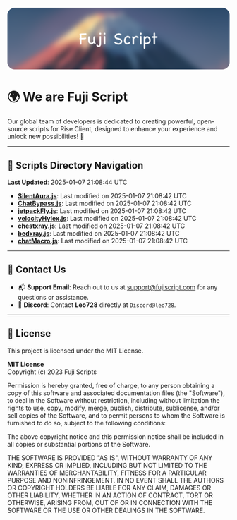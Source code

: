 ![Banner](.github/b.webp)

# 🌍 **We are Fuji Script**

Our global team of developers is dedicated to creating powerful, open-source scripts for Rise Client, designed to enhance your experience and unlock new possibilities! 🌟

---
<!-- SCRIPTS_NAVIGATION_START -->
## 📂 **Scripts Directory Navigation**

**Last Updated**: 2025-01-07 21:08:44 UTC

- **[SilentAura.js](scripts/SilentAura.js)**: Last modified on 2025-01-07 21:08:42 UTC
- **[ChatBypass.js](scripts/ChatBypass.js)**: Last modified on 2025-01-07 21:08:42 UTC
- **[jetpackFly.js](scripts/jetpackFly.js)**: Last modified on 2025-01-07 21:08:42 UTC
- **[velocityHylex.js](scripts/velocityHylex.js)**: Last modified on 2025-01-07 21:08:42 UTC
- **[chestxray.js](scripts/chestxray.js)**: Last modified on 2025-01-07 21:08:42 UTC
- **[bedxray.js](scripts/bedxray.js)**: Last modified on 2025-01-07 21:08:42 UTC
- **[chatMacro.js](scripts/chatMacro.js)**: Last modified on 2025-01-07 21:08:42 UTC

<!-- SCRIPTS_NAVIGATION_END -->

---

## 💬 **Contact Us**  
- 📬 **Support Email**: Reach out to us at [support@fujiscript.com](mailto:support@fujiscript.com) for any questions or assistance.  
- 💬 **Discord**: Contact **Leo728** directly at `Discord@leo728`.

---

## 📜 **License**

This project is licensed under the MIT License.  

**MIT License**  
Copyright (c) 2023 Fuji Scripts  

Permission is hereby granted, free of charge, to any person obtaining a copy of this software and associated documentation files (the "Software"), to deal in the Software without restriction, including without limitation the rights to use, copy, modify, merge, publish, distribute, sublicense, and/or sell copies of the Software, and to permit persons to whom the Software is furnished to do so, subject to the following conditions:  

The above copyright notice and this permission notice shall be included in all copies or substantial portions of the Software.  

THE SOFTWARE IS PROVIDED "AS IS", WITHOUT WARRANTY OF ANY KIND, EXPRESS OR IMPLIED, INCLUDING BUT NOT LIMITED TO THE WARRANTIES OF MERCHANTABILITY, FITNESS FOR A PARTICULAR PURPOSE AND NONINFRINGEMENT. IN NO EVENT SHALL THE AUTHORS OR COPYRIGHT HOLDERS BE LIABLE FOR ANY CLAIM, DAMAGES OR OTHER LIABILITY, WHETHER IN AN ACTION OF CONTRACT, TORT OR OTHERWISE, ARISING FROM, OUT OF OR IN CONNECTION WITH THE SOFTWARE OR THE USE OR OTHER DEALINGS IN THE SOFTWARE.  
